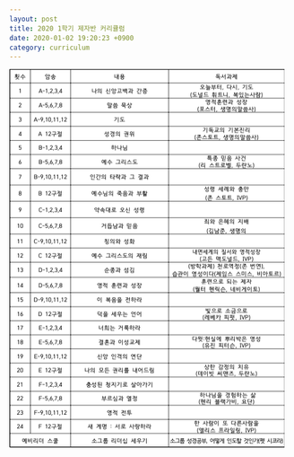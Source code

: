 ```yaml
---
layout: post
title: 2020 1학기 제자반 커리큘럼
date: 2020-01-02 19:20:23 +0900
category: curriculum
---
```

![2020년도 1학기 제자반 커리큘럼](../public/img/201H.png)
